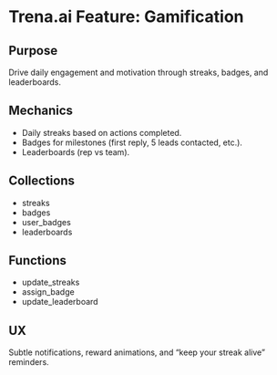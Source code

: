 # Trena.ai Feature: Gamification

## Purpose
Drive daily engagement and motivation through streaks, badges, and leaderboards.

## Mechanics
- Daily streaks based on actions completed.
- Badges for milestones (first reply, 5 leads contacted, etc.).
- Leaderboards (rep vs team).

## Collections
- streaks
- badges
- user_badges
- leaderboards

## Functions
- update_streaks
- assign_badge
- update_leaderboard

## UX
Subtle notifications, reward animations, and “keep your streak alive” reminders.
